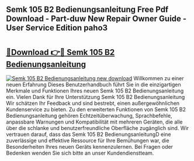 ## Semk 105 B2 Bedienungsanleitung Free Pdf Download - Part-duw New Repair Owner Guide - User Service Edition paho3

# <h2><a href="http://df5m61h.blite.top/?on=Semk+105+B2+Bedienungsanleitung">🔗Download 👉🔴 Semk 105 B2 Bedienungsanleitung</a></h2>

[![Semk 105 B2 Bedienungsanleitung new download](https://i.imgur.com/lujVjoI.png)](http://df5m61h.blite.top/?on=Semk+105+B2+Bedienungsanleitung)
Willkommen zu einer neuen Erfahrung Dieses Benutzerhandbuch führt Sie in die einzigartigen Merkmale und Funktionen Ihres neuen Semk 105 B2 Bedienungsanleitung ein. Vielen Dank für Ihre Unterstützung Semk 105 B2 Bedienungsanleitung Wir schätzen Ihr Feedback und sind bestrebt, einen außergewöhnlichen Kundenservice zu bieten. Zu den erweiterten Funktionen von Semk 105 B2 Bedienungsanleitung gehören Echtzeitüberwachung, Sprachbefehle, anpassbare Warnungen und Kompatibilität mit mehreren Geräten, die alle über die schlanke und benutzerfreundliche Oberfläche zugänglich sind. Wir vertrauen darauf, dass das Semk 105 B2 BedienungsanleitungD eine zuverlässige und effektive Ressource für Ihre Bemühungen war, die Besonderheiten Ihres neuen Geräts kennenzulernen. Bei Fragen oder Bedenken wenden Sie sich bitte an unser Kundendienstteam.
